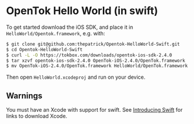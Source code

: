 OpenTok Hello World (in swift)
==============================

To get started download the iOS SDK, and place it in `HelloWorld/Opentok.framework`, e.g. with:

```bash
$ git clone git@github.com:thepatrick/Opentok-HelloWorld-Swift.git
$ cd Opentok-HelloWorld-Swift
$ curl -L -O https://tokbox.com/downloads/opentok-ios-sdk-2.4.0
$ tar xzvf opentok-ios-sdk-2.4.0 OpenTok-iOS-2.4.0/OpenTok.framework
$ mv OpenTok-iOS-2.4.0/OpenTok.framework HelloWorld/OpenTok.framework
```

Then open `HelloWorld.xcodeproj` and run on your device.

Warnings
--------

You must have an Xcode with support for swift. See [Introducing Swift](https://developer.apple.com/swift/) for links to download Xcode.
